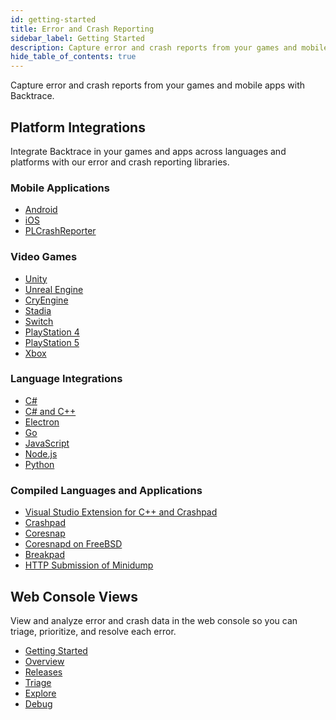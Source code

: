 ```yaml
---
id: getting-started
title: Error and Crash Reporting
sidebar_label: Getting Started
description: Capture error and crash reports from your games and mobile apps with Backtrace.
hide_table_of_contents: true
---
```


Capture error and crash reports from your games and mobile apps with Backtrace.

<div className="box box1 card">
  <div className="container">
  <h2>Platform Integrations</h2>
  <p>Integrate Backtrace in your games and apps across languages and platforms with our error and crash reporting libraries.</p>
  <h3>Mobile Applications</h3>
  <ul>
    <li><a href="/error-reporting/platform-integrations/android/setup/">Android</a></li>
    <li><a href="/error-reporting/platform-integrations/ios/setup/">iOS</a></li>
    <li><a href="/error-reporting/platform-integrations/plcrash-reporter/">PLCrashReporter</a></li>
  </ul>
  <h3>Video Games</h3>
  <ul>
    <li><a href="/error-reporting/platform-integrations/unity/setup/">Unity</a></li>
    <li><a href="/error-reporting/platform-integrations/unreal/setup/">Unreal Engine</a></li>
    <li><a href="/error-reporting/platform-integrations/cryengine/">CryEngine</a></li>
    <li><a href="/error-reporting/platform-integrations/stadia/">Stadia</a></li>
    <li><a href="/error-reporting/platform-integrations/nintendo/">Switch</a></li>
    <li><a href="/error-reporting/platform-integrations/ps4/">PlayStation 4</a></li>
    <li><a href="/error-reporting/platform-integrations/ps5/">PlayStation 5</a></li>
    <li><a href="/error-reporting/platform-integrations/xbox/">Xbox</a></li>
  </ul>
  <h3>Language Integrations</h3>
  <ul>
    <li><a href="/error-reporting/language-integrations/c/">C#</a></li>
    <li><a href="/error-reporting/language-integrations/mixed/">C# and C++</a></li>
    <li><a href="/error-reporting/language-integrations/electron/">Electron</a></li>
    <li><a href="/error-reporting/language-integrations/go/">Go</a></li>
    <li><a href="/error-reporting/language-integrations/javascript/">JavaScript</a></li>
    <li><a href="/error-reporting/language-integrations/node/">Node.js</a></li>
    <li><a href="/error-reporting/language-integrations/python/">Python</a></li>
  </ul>
  <h3>Compiled Languages and Applications</h3>
  <ul>
    <li><a href="/error-reporting/platform-integrations/visual-studio/">Visual Studio Extension for C++ and Crashpad</a></li>
    <li><a href="/error-reporting/platform-integrations/crashpad/">Crashpad</a></li>
    <li><a href="/error-reporting/platform-integrations/coresnap/integrating/">Coresnap</a></li>
    <li><a href="/error-reporting/platform-integrations/coresnap/setup/">Coresnapd on FreeBSD</a></li>
    <li><a href="/error-reporting/platform-integrations/breakpad/">Breakpad</a></li>
    <li><a href="/error-reporting/platform-integrations/http-submission/">HTTP Submission of Minidump</a></li>
  </ul>
  </div>
</div>

<div className="box box2 card">
  <div className="container">
  <h2>Web Console Views</h2>
  <p>View and analyze error and crash data in the web console so you can triage, prioritize, and resolve each error.</p>
  <ul>
    <li><a href="/error-reporting/web-console/getting-started/">Getting Started</a></li>
    <li><a href="/error-reporting/web-console/overview/">Overview</a></li>
    <li><a href="/error-reporting/web-console/releases/">Releases</a></li>
    <li><a href="/error-reporting/web-console/triage/">Triage</a></li>
    <li><a href="/error-reporting/web-console/explore/">Explore</a></li>
    <li><a href="/error-reporting/web-console/debug/">Debug</a></li>
  </ul>
  </div>
</div>
